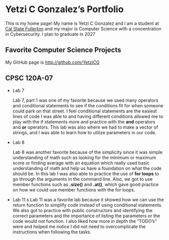 # Yetzi C Gonzalez’s Portfolio 

This is my home page! My name is Yetzi C Gonzalez and I am a student at [Cal State Fullerton](http://www.fullerton.edu/) and my major is Computer Science with a concentration in Cybersecurity. I plan to graduate in 2027 

## Favorite Computer Science Projects 

My GitHub page is http://github.com/YetziCG 

## CPSC 120A-07 

* Lab 7 

  Lab 7, part 1 was one of my favorite because we used many operators and conditional statements to see if the conditions fit for when someone could park on that street. I feel conditional statements are the easiest lines of code I was able to and having different conditions allowed me to play with the if statements more and practice with the **and** operators and **or** operators. This lab was also where we had to make a vector of strings, and I was able to learn how to utilize parameters in our code. 

* Lab 8 

  Lab 8 was another favorite because of the simplicity since it was simple understanding of math such as looking for the minimum or maximum score or finding average with an equation which really used basic understanding of math and help us have a foundation on what the code should be. In this lab I was also able to practice the use of **for loops** to go through the arguments in the command line. Also, we got to use member functions such as **.size()** and **.at()**, which gave good practice on how we could use member functions with the for loops. 

* Lab 11 
s
  Lab 11 was a favorite lab because it showed how we can use the return function to simplify code instead of using conditional statements. We also got to practice with public constructors and identifying the correct parameters and the importance of listing the parameters or the code would not function. I also liked how more in depth the “TODO’s” were and helped me notice I did not need to overcomplicate the instructions when following the tasks. 